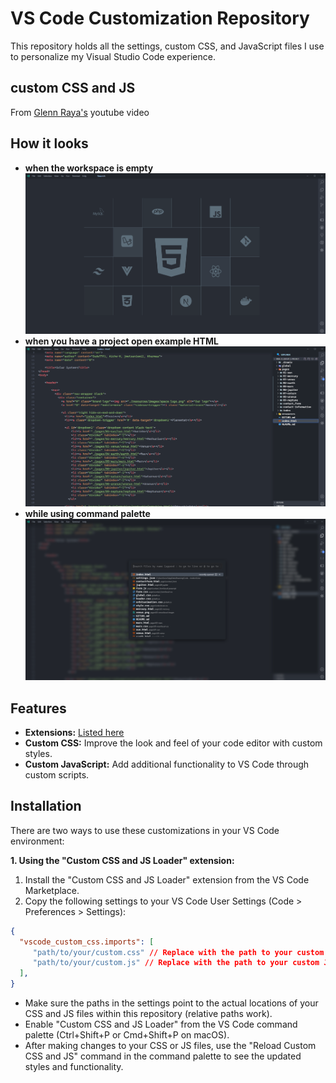 # VS Code Customization Repository

This repository holds all the settings, custom CSS, and JavaScript files I use to personalize my Visual Studio Code experience.

## custom CSS and JS

From [Glenn Raya's](https://www.youtube.com/watch?v=9_I0bySQoCs) youtube video

## How it looks

* **when the workspace is empty**
![empty workspace](./img/vis1.png)
* **when you have a project open example HTML**
![with a project](./img/vis2.png)
* **while using command palette**
![while using command palette](./img/vis3.png)

## Features

* **Extensions:** [Listed here](./extensions.md)
* **Custom CSS:** Improve the look and feel of your code editor with custom styles.
* **Custom JavaScript:** Add additional functionality to VS Code through custom scripts.

## Installation

There are two ways to use these customizations in your VS Code environment:

**1. Using the "Custom CSS and JS Loader" extension:**

1. Install the "Custom CSS and JS Loader" extension from the VS Code Marketplace.
2. Copy the following settings to your VS Code User Settings (Code > Preferences > Settings):

```json
{
  "vscode_custom_css.imports": [
     "path/to/your/custom.css" // Replace with the path to your custom CSS file
     "path/to/your/custom.js" // Replace with the path to your custom JS file (optional)
  ],
}
```

* Make sure the paths in the settings point to the actual locations of your CSS and JS files within this repository (relative paths work).
* Enable "Custom CSS and JS Loader" from the VS Code command palette (Ctrl+Shift+P or Cmd+Shift+P on macOS).
* After making changes to your CSS or JS files, use the "Reload Custom CSS and JS" command in the command palette to see the updated styles and functionality.

